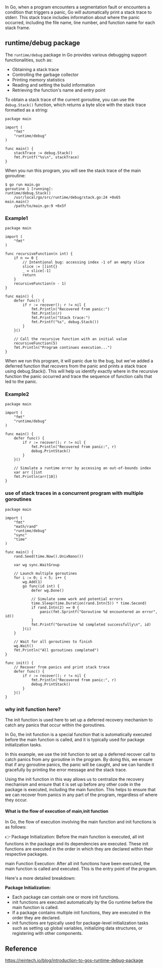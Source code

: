 In Go, when a program encounters a segmentation fault or encounters a condition that triggers a panic, 
Go will automatically print a stack trace to stderr. This stack trace includes information about where the panic occurred, including the file name, line number, and function name for each stack frame.

## runtime/debug package

The `runtime/debug` package in Go provides various debugging support functionalities, such as:

- Obtaining a stack trace
- Controlling the garbage collector
- Printing memory statistics
- Reading and setting the build information
- Retrieving the function's name and entry point

To obtain a stack trace of the current goroutine, you can use the `debug.Stack()` function, which returns a byte slice with the stack trace formatted as a string:

```golang
package main

import (
	"fmt"
	"runtime/debug"
)

func main() {
	stackTrace := debug.Stack()
	fmt.Printf("%s\n", stackTrace)
}
```
When you run this program, you will see the stack trace of the main goroutine:

```golang
$ go run main.go
goroutine 1 [running]:
runtime/debug.Stack()
	/usr/local/go/src/runtime/debug/stack.go:24 +0x65
main.main()
	/path/to/main.go:9 +0x5f
```

### Example1
```golang
package main

import (
	"fmt"
)

func recursiveFunction(n int) {
	if n <= 0 {
		// Intentional bug: accessing index -1 of an empty slice
		slice := []int{}
		_ = slice[-1]
		return
	}
	recursiveFunction(n - 1)
}

func main() {
	defer func() {
		if r := recover(); r != nil {
			fmt.Println("Recovered from panic:")
			fmt.Println(r)
			fmt.Println("Stack trace:")
			fmt.Printf("%s", debug.Stack())
		}
	}()

	// Call the recursive function with an initial value
	recursiveFunction(5)
	fmt.Println("Program continues execution...")
}
```
When we run this program, it will panic due to the bug, but we've added a deferred function that recovers from the panic and prints a stack trace using debug.Stack(). 
This will help us identify exactly where in the recursive function the panic occurred and trace the sequence of function calls that led to the panic.

### Example2

```golang
package main

import (
	"fmt"
	"runtime/debug"
)

func main() {
	defer func() {
		if r := recover(); r != nil {
			fmt.Println("Recovered from panic:", r)
			debug.PrintStack()
		}
	}()

	// Simulate a runtime error by accessing an out-of-bounds index
	var arr []int
	fmt.Println(arr[10])
}
```
### use of stack traces in a concurrent program with multiple goroutines

```golang
package main

import (
	"fmt"
	"math/rand"
	"runtime/debug"
	"sync"
	"time"
)

func main() {
	rand.Seed(time.Now().UnixNano())

	var wg sync.WaitGroup

	// Launch multiple goroutines
	for i := 0; i < 5; i++ {
		wg.Add(1)
		go func(id int) {
			defer wg.Done()

			// Simulate some work and potential errors
			time.Sleep(time.Duration(rand.Intn(5)) * time.Second)
			if rand.Intn(2) == 0 {
				panic(fmt.Sprintf("Goroutine %d encountered an error", id))
			}
			fmt.Printf("Goroutine %d completed successfully\n", id)
		}(i)
	}

	// Wait for all goroutines to finish
	wg.Wait()
	fmt.Println("All goroutines completed")
}

func init() {
	// Recover from panics and print stack trace
	defer func() {
		if r := recover(); r != nil {
			fmt.Println("Recovered from panic:", r)
			debug.PrintStack()
		}
	}()
}
```
### why init function here?

The init function is used here to set up a deferred recovery mechanism to catch any panics that occur within the goroutines.

In Go, the init function is a special function that is automatically executed before the main function is called, and it is typically used for package initialization tasks.

In this example, we use the init function to set up a deferred recover call to catch panics from any goroutine in the program. 
By doing this, we ensure that if any goroutine panics, the panic will be caught, and we can handle it gracefully by printing the error message and the stack trace.

Using the init function in this way allows us to centralize the recovery mechanism and ensure that it is set up before any other code in the package is executed, including the main function. This helps to ensure that we can recover from panics in any part of the program, regardless of where they occur.

#### What is the flow of execution of  main,init function 
In Go, the flow of execution involving the main function and init functions is as follows:

👉 Package Initialization: Before the main function is executed, all init functions in the package and its dependencies are executed. 
   These init functions are executed in the order in which they are declared within their respective packages.

main Function Execution: After all init functions have been executed, the main function is called and executed. This is the entry point of the program.

Here's a more detailed breakdown:

**Package Initialization:**
- Each package can contain one or more init functions.
- init functions are executed automatically by the Go runtime before the main function is called.
- If a package contains multiple init functions, they are executed in the order they are declared.
- init functions are typically used for package-level initialization tasks such as setting up global variables, initializing data structures, or registering with other components.

## Reference
https://reintech.io/blog/introduction-to-gos-runtime-debug-package




